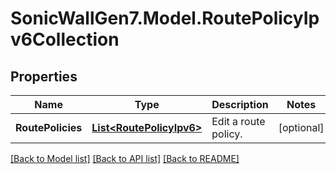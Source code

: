 # SonicWallGen7.Model.RoutePolicyIpv6Collection

## Properties

Name | Type | Description | Notes
------------ | ------------- | ------------- | -------------
**RoutePolicies** | [**List&lt;RoutePolicyIpv6&gt;**](RoutePolicyIpv6.md) | Edit a route policy. | [optional] 

[[Back to Model list]](../README.md#documentation-for-models) [[Back to API list]](../README.md#documentation-for-api-endpoints) [[Back to README]](../README.md)

